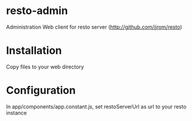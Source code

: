 # resto-admin
Administration Web client for resto server (http://github.com/jjrom/resto)

# Installation
Copy files to your web directory

# Configuration
In app/components/app.constant.js, set restoServerUrl as url to your resto instance